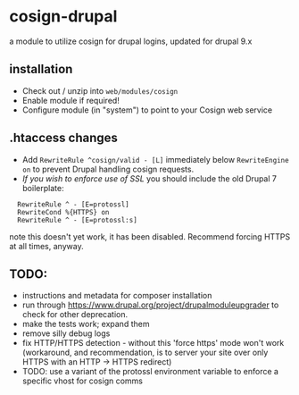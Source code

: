 # cosign-drupal
a module to utilize cosign for drupal logins, updated for drupal 9.x

## installation
   * Check out / unzip into `web/modules/cosign`
   * Enable module if required!
   * Configure module (in "system") to point to your Cosign web service

## .htaccess changes

   * Add `RewriteRule ^cosign/valid - [L]` immediately below `RewriteEngine on` to prevent Drupal handling cosign requests.
   * _If you wish to enforce use of SSL_ you should include the old Drupal 7 boilerplate:
```
  RewriteRule ^ - [E=protossl]
  RewriteCond %{HTTPS} on
  RewriteRule ^ - [E=protossl:s]
```
   note this doesn't yet work, it has been disabled.  Recommend forcing HTTPS at all times, anyway.

## TODO:
   * instructions and metadata for composer installation
   * run through https://www.drupal.org/project/drupalmoduleupgrader to check for other deprecation.
   * make the tests work; expand them
   * remove silly debug logs
   * fix HTTP/HTTPS detection - without this 'force https' mode won't work (workaround, and recommendation, is to server your site over only HTTPS with an HTTP -> HTTPS redirect)
   * TODO: use a variant of the protossl environment variable to enforce a specific vhost for cosign comms


